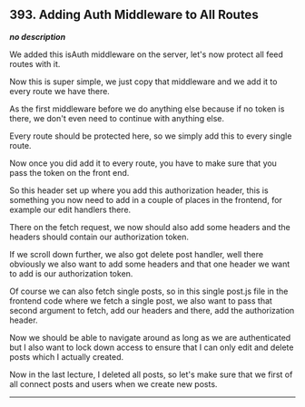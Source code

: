 ## 393. Adding Auth Middleware to All Routes

<strong><em>no description</em></strong>

We added this isAuth middleware on the server, let's now protect all feed routes
with it. 

Now this is super simple, we just copy that middleware and we add it to every
route we have there. 

As the first middleware before we do anything else because if no token is there,
we don't even need to continue with anything else. 

Every route should be protected here, so we simply add this to every single
route. 

Now once you did add it to every route, you have to make sure that you pass the
token on the front end. 

So this header set up where you add this authorization header, this is something
you now need to add in a couple of places in the frontend, for example our edit
handlers there. 

There on the fetch request, we now should also add some headers and the headers
should contain our authorization token. 

If we scroll down further, we also got delete post handler, well there obviously
we also want to add some headers and that one header we want to add is our
authorization token. 

Of course we can also fetch single posts, so in this single post.js file in the
frontend code where we fetch a single post, we also want to pass that second
argument to fetch, add our headers and there, add the authorization header. 

Now we should be able to navigate around as long as we are authenticated but I
also want to lock down access to ensure that I can only edit and delete posts
which I actually created. 

Now in the last lecture, I deleted all posts, so let's make sure that we first
of all connect posts and users when we create new posts. 

---